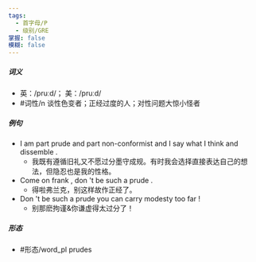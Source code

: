```yaml
---
tags:
  - 首字母/P
  - 级别/GRE
掌握: false
模糊: false
---
```

##### 词义
- 英：/pruːd/； 美：/pruːd/
- #词性/n  谈性色变者；正经过度的人；对性问题大惊小怪者
##### 例句
- I am part prude and part non-conformist and I say what I think and dissemble .
	- 我既有遵循旧礼又不愿过分墨守成规。有时我会选择直接表达自己的想法，但隐忍也是我的性格。
- Come on frank , don 't be such a prude .
	- 得啦弗兰克，别这样故作正经了。
- Don 't be such a prude you can carry modesty too far !
	- 别那麽拘谨&你谦虚得太过分了！
##### 形态
- #形态/word_pl prudes
